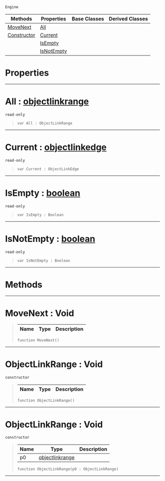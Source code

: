  `Engine`

|Methods|Properties|Base Classes|Derived Classes|
|---|---|---|---|
|[ MoveNext](https://github.com/zeroengineteam/ZeroDocs/blob/master/code_reference/class_reference/objectlinkrange.markdown#movenext-void)|[ All](https://github.com/zeroengineteam/ZeroDocs/blob/master/code_reference/class_reference/objectlinkrange.markdown#all-zero-engine-document)| | |
|[ Constructor](https://github.com/zeroengineteam/ZeroDocs/blob/master/code_reference/class_reference/objectlinkrange.markdown#objectlinkrange-void)|[ Current](https://github.com/zeroengineteam/ZeroDocs/blob/master/code_reference/class_reference/objectlinkrange.markdown#current-zero-engine-docu)| | |
| |[ IsEmpty](https://github.com/zeroengineteam/ZeroDocs/blob/master/code_reference/class_reference/objectlinkrange.markdown#isempty-zero-engine-docu)| | |
| |[ IsNotEmpty](https://github.com/zeroengineteam/ZeroDocs/blob/master/code_reference/class_reference/objectlinkrange.markdown#isnotempty-zero-engine-d)| | |


 #  Properties


---  
 #  All : [objectlinkrange](https://github.com/zeroengineteam/ZeroDocs/blob/master/code_reference/class_reference/objectlinkrange.markdown)

 `read-only`

> 
> ``` lang=cpp, name=Zilch
> var All : ObjectLinkRange


---  
 #  Current : [objectlinkedge](https://github.com/zeroengineteam/ZeroDocs/blob/master/code_reference/class_reference/objectlinkedge.markdown)

 `read-only`

> 
> ``` lang=cpp, name=Zilch
> var Current : ObjectLinkEdge


---  
 #  IsEmpty : [boolean](https://github.com/zeroengineteam/ZeroDocs/blob/master/code_reference/zilch_base_types/boolean.markdown)

 `read-only`

> 
> ``` lang=cpp, name=Zilch
> var IsEmpty : Boolean


---  
 #  IsNotEmpty : [boolean](https://github.com/zeroengineteam/ZeroDocs/blob/master/code_reference/zilch_base_types/boolean.markdown)

 `read-only`

> 
> ``` lang=cpp, name=Zilch
> var IsNotEmpty : Boolean


---  
 #  Methods


---  
 #  MoveNext : Void

> 
> |Name|Type|Description|
> |---|---|---|
> ``` lang=cpp, name=Zilch
> function MoveNext()
> ``` 


---  
 #  ObjectLinkRange : Void

 `constructor`

> 
> |Name|Type|Description|
> |---|---|---|
> ``` lang=cpp, name=Zilch
> function ObjectLinkRange()
> ``` 


---  
 #  ObjectLinkRange : Void

 `constructor`

> 
> |Name|Type|Description|
> |---|---|---|
> |p0|[objectlinkrange](https://github.com/zeroengineteam/ZeroDocs/blob/master/code_reference/class_reference/objectlinkrange.markdown)| |
> ``` lang=cpp, name=Zilch
> function ObjectLinkRange(p0 : ObjectLinkRange)
> ``` 


---  
 

 